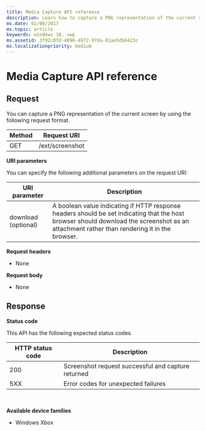 ```yaml
---
title: Media Capture API reference
description: Learn how to capture a PNG representation of the current screen by using the Xbox Device Portal REST API.
ms.date: 02/08/2017
ms.topic: article
keywords: windows 10, uwp
ms.assetid: 3f92c8fd-4096-4972-97da-01ae5db6423c
ms.localizationpriority: medium
---
```

# Media Capture API reference #

## Request

You can capture a PNG representation of the current screen by using the following request format.

| Method        | Request URI     | 
| ------------- |-----------------|
| GET           | /ext/screenshot |


**URI parameters**

You can specify the following additional parameters on the request URI:


| URI parameter      | Description     | 
| ------------------ |-----------------|
| download (optional)| A boolean value indicating if HTTP response headers should be set indicating that the host browser should download the screenshot as an attachment rather than rendering it in the browser.  |

**Request headers**

* None

**Request body**

* None

## Response

**Status code**

This API has the following expected status codes.

| HTTP status code   | Description     | 
| ------------------ |-----------------|
| 200                | Screenshot request successful and capture returned |
| 5XX                | Error codes for unexpected failures |
<br>

**Available device families**

* Windows Xbox

